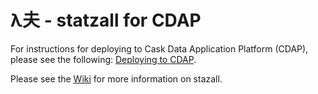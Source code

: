 # λ夫 - statzall  for CDAP
For instructions for deploying to Cask Data Application Platform (CDAP), please see the following: [Deploying to CDAP](http://docs.cdap.io/cdap/current/en/developers-manual/getting-started/building-apps.html).

Please see the [Wiki](../../../wiki) for more information on stazall.
